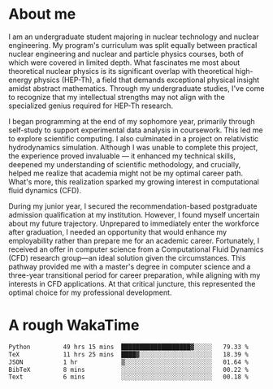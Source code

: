 # About me

I am an undergraduate student majoring in nuclear technology and nuclear engineering. My program's curriculum was split equally between practical nuclear engineering and nuclear and particle physics courses, both of which were covered in limited depth. What fascinates me most about theoretical nuclear physics is its significant overlap with theoretical high-energy physics (HEP-Th), a field that demands exceptional physical insight amidst abstract mathematics. Through my undergraduate studies, I've come to recognize that my intellectual strengths may not align with the specialized genius required for HEP-Th research.

I began programming at the end of my sophomore year, primarily through self-study to support experimental data analysis in coursework. This led me to explore scientific computing. I also culminated in a project on relativistic hydrodynamics simulation. Although I was unable to complete this project, the experience proved invaluable — it enhanced my technical skills, deepened my understanding of scientific methodology, and crucially, helped me realize that academia might not be my optimal career path. What's more, this realization sparked my growing interest in computational fluid dynamics (CFD).

During my junior year, I secured the recommendation-based postgraduate admission qualification at my institution. However, I found myself uncertain about my future trajectory. Unprepared to immediately enter the workforce after graduation, I needed an opportunity that would enhance my employability rather than prepare me for an academic career. Fortunately, I received an offer in computer science from a Computational Fluid Dynamics (CFD) research group—an ideal solution given the circumstances. This pathway provided me with a master's degree in computer science and a three-year transitional period for career preparation, while aligning with my interests in CFD applications. At that critical juncture, this represented the optimal choice for my professional development.

# A rough WakaTime

<!--START_SECTION:waka-->

```txt
Python         49 hrs 15 mins  ███████████████████▓░░░░░   79.33 %
TeX            11 hrs 25 mins  ████▓░░░░░░░░░░░░░░░░░░░░   18.39 %
JSON           1 hr            ▒░░░░░░░░░░░░░░░░░░░░░░░░   01.64 %
BibTeX         8 mins          ░░░░░░░░░░░░░░░░░░░░░░░░░   00.22 %
Text           6 mins          ░░░░░░░░░░░░░░░░░░░░░░░░░   00.18 %
```

<!--END_SECTION:waka-->
